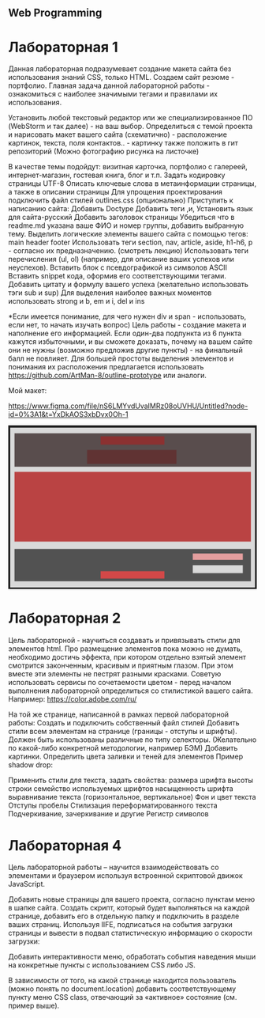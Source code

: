 ## Web Programming

# Лабораторная 1

Данная лабораторная подразумевает создание макета сайта без использования знаний CSS, только HTML. Создаем сайт резюме - портфолио. Главная задача данной лабораторной работы - ознакомиться с наиболее значимыми тегами и правилами их использования.

Установить любой текстовый редактор или же специализированное ПО (WebStorm и так далее) - на ваш выбор.
Определиться с темой проекта и нарисовать макет вашего сайта (схематично) - расположение картинок, текста, поля контактов.. - картинку также положить в гит репозиторий (Можно фотографию рисунка на листочке)

В качестве темы подойдут: визитная карточка, портфолио с галереей, интернет-магазин, гостевая книга, блог и т.п.
Задать кодировку страницы  UTF-8
Описать ключевые слова в метаинформации страницы, а также в описании страницы
Для упрощения проектирования подключить файл стилей outlines.css (опционально)
Приступить к написанию сайта:
Добавить Doctype
Добавить теги <html>,<head>и<body>,
Установить язык для сайта-русский
Добавить заголовок страницы
Убедиться что в readme.md указана ваше ФИО и номер группы, добавить выбранную тему.
Выделить логические элементы вашего сайта с помощью  тегов:
main
header
footer
Использовать теги section, nav, article, aside, h1-h6, p - согласно их предназначению. (смотреть лекцию)
Использовать теги перечисления (ul, ol) (например, для описание ваших успехов или неуспехов).
Вставить блок с псевдографикой из символов ASCII
Вставить snippet кода, оформив его соответствующими тегами.
Добавить цитату и формулу вашего успеха (желательно использовать тэги sub и sup)
Для выделения наиболее важных моментов использовать strong и b, em и i, del и ins


*Если имеется понимание, для чего нужен div и span - использовать, если нет, то начать изучать вопрос)
Цель работы - создание макета и наполнение его информацией. Если один-два подпункта из 6 пункта кажутся избыточными, и вы сможете доказать, почему на вашем сайте они не нужны (возможно предложив другие пункты) - на финальный балл не повлияет.
Для большей простоты выделения элементов и понимания их расположения предлагается использовать https://github.com/ArtMan-8/outline-prototype или аналоги.

Мой макет:

https://www.figma.com/file/nS6LMYvdUvaIMRz08oUVHU/Untitled?node-id=0%3A1&t=YxDkAOS3xbDvx0Oh-1

![alt text](https://github.com/DoomsdayIS/Web/blob/lab1/maket.png)

# Лабораторная 2

Цель лабораторной - научиться создавать и привязывать стили для элементов html. Про размещение элементов пока можно не думать, необходимо достичь эффекта, при котором отдельно взятый элемент смотрится законченным, красивым и приятным глазом. При этом вместе эти элементы не пестрят разными красками. Советую использовать сервисы по сочетаемости цветом - перед началом выполнения лабораторной определиться со стилистикой вашего сайта.
Например: https://color.adobe.com/ru/

На той же странице, написанной в рамках первой лабораторной работы:
Создать и подключить собственный файл стилей
Добавить стили всем элементам на странице (границы - отступы и шрифты).
Должен быть использованы различные по типу селекторы. (Желательно по какой-либо конкретной методологии, например БЭМ)
Добавить картинки.
Определить цвета заливки и теней для элементов
Пример shadow drop:


Применить стили для текста, задать свойства:
размера шрифта
высоты строки
семейство используемых шрифтов
насыщенность шрифта
выравнивание текста (горизонтальное, вертикальное)
Фон и цвет текста
Отступы
пробелы
Стилизация  переформатированного текста
Подчеркивание, зачеркивание и  другие
Регистр символов

# Лабораторная 4

Цель лабораторной работы – научится взаимодействовать со элементами и браузером используя встроенной скриптовой движок JavaScript.

Добавить новые страницы для вашего проекта, согласно пунктам меню в шапке сайта.
Создать скрипт, который будет выполняться на каждой странице, добавить его в отдельную папку и подключить в разделе <head> ваших страниц.
Используя IIFE, подписаться на события загрузки страницы и вывести в подвал 	статистическую информацию о скорости загрузки:




Добавить интерактивности меню, обработать события наведения мыши на конкретные пункты с использованием CSS либо JS.




В зависимости от того, на какой странице находится пользователь (можно понять по document.location) добавить соответствующему пункту меню CSS class, отвечающий за «активное» состояние (см. пример выше).

